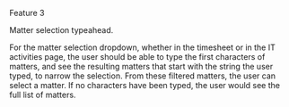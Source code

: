 Feature 3

Matter selection typeahead.  

For the matter selection dropdown, whether in the timesheet or in the IT activities page, the user should be able to type the first characters of matters, and see the resulting matters that start with the string the user typed, to narrow the selection.  From these filtered matters, the user can select a matter.  If no characters have been typed, the user would see the full list of matters.
